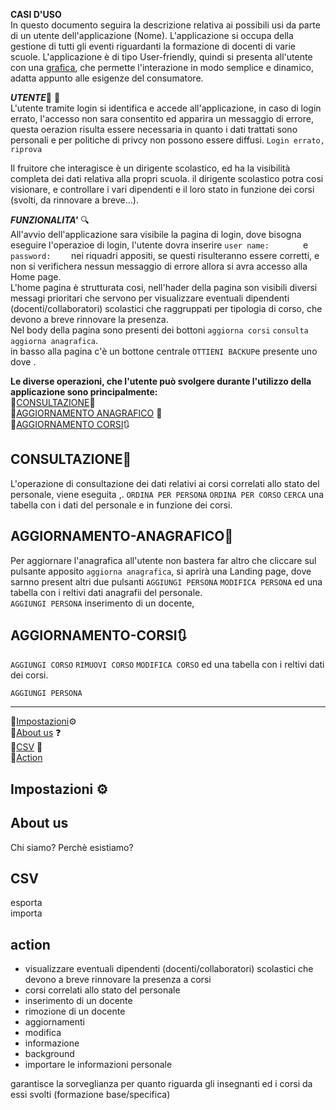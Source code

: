 
**CASI D'USO**<br>
In questo documento seguira la descrizione relativa ai possibili usi da parte di un utente dell'applicazione (Nome).
L'applicazione si occupa della gestione di tutti gli eventi riguardanti la formazione di docenti di varie scuole.
L'applicazione è di tipo User-friendly, quindi si presenta all'utente con una [grafica](Grafica.md), che permette l'interazione in modo semplice e dinamico, adatta appunto alle esigenze del consumatore.


***UTENTE***:bust_in_silhouette: :closed_lock_with_key:<br>
L'utente tramite login si identifica e accede all'applicazione, in caso di login errato, l'accesso non sara consentito ed apparira un messaggio di errore, questa oerazion risulta essere necessaria in quanto i dati trattati sono personali e per politiche di privcy non possono essere diffusi.
`Login errato, riprova`

Il fruitore che interagisce è un dirigente scolastico, ed ha la visibilità completa dei dati relativa alla propri scuola.
il dirigente scolastico potra cosi visionare, e controllare i vari dipendenti e il loro stato in funzione dei corsi (svolti, da rinnovare a breve...).

***FUNZIONALITA'*** :mag:<br>
All'avvio dell'applicazione sara visibile la pagina di login, dove bisogna eseguire l'operazioe di login, l'utente dovra inserire `user name:       ` e `password:    ` nei riquadri appositi, se questi risulteranno essere corretti, e non si verifichera nessun messaggio di errore allora si avra accesso alla Home page.<br>
L'home pagina è strutturata cosi, nell'hader della pagina son visibili diversi messagi prioritari che servono per visualizzare eventuali dipendenti (docenti/collaboratori) scolastici che raggruppati per tipologia di corso, che devono a breve rinnovare la presenza.<br>
Nel body della pagina sono presenti dei bottoni `aggiorna corsi` `consulta` `aggiorna anagrafica`.<br>
in basso alla pagina c'è un bottone centrale `OTTIENI BACKUP`e presente uno dove .<br>

**Le diverse operazioni, che l'utente può svolgere durante l'utilizzo della applicazione sono principalmente:**<br>
:small_orange_diamond:[CONSULTAZIONE](#**CONSULTAZIONE**):book:<br>
:small_orange_diamond:[AGGIORNAMENTO ANAGRAFICO](#**AGGIORNAMENTO-ANAGRAFICO**) :calendar:<br>
:small_orange_diamond:[AGGIORNAMENTO CORSI](#**AGGIORNAMENTO-CORSI**):arrows_clockwise:<br>
## **CONSULTAZIONE**:book:
L'operazione di consultazione dei dati relativi ai corsi correlati allo stato del personale, viene eseguita   ,.
`ORDINA PER PERSONA` `ORDINA PER CORSO` `CERCA` una tabella con i dati del personale e in funzione dei corsi.<br>


## **AGGIORNAMENTO-ANAGRAFICO**:calendar:
Per aggiornare l'anagrafica all'utente non bastera far altro che cliccare sul pulsante apposito `aggiorna anagrafica`, si aprirà una Landing page, dove sarnno present altri due pulsanti `AGGIUNGI PERSONA` `MODIFICA PERSONA` ed una tabella con i reltivi dati anagrafii del personale.<br>
`AGGIUNGI PERSONA` inserimento di un docente,

## **AGGIORNAMENTO-CORSI**:arrows_clockwise:
`AGGIUNGI CORSO` `RIMUOVI CORSO` `MODIFICA CORSO` ed una tabella con i reltivi dati dei corsi.<br>

`AGGIUNGI PERSONA` 
<br>


----------------------------------------------------------------------------------
:small_orange_diamond:[Impostazioni](#**impostazioni**):gear:<br>
:small_orange_diamond:[About us](#**About-us**) :question:<br>
:small_orange_diamond:[CSV](#**CSV**) :page_facing_up:<br>
:small_orange_diamond:[Action](#**action**) <br>

## **Impostazioni** :gear:
## **About us**
  Chi siamo? Perchè esistiamo? <br>
## **CSV**
  esporta<br>
  importa<br>
## **action**


* visualizzare eventuali dipendenti (docenti/collaboratori) scolastici che devono a breve rinnovare la presenza a corsi
* corsi correlati allo stato del personale 
* inserimento di un docente
* rimozione di un docente
* aggiornamenti
* modifica
* informazione
* background
* importare le informazioni personale

garantisce la sorveglianza per quanto riguarda gli insegnanti ed  i corsi da essi svolti (formazione base/specifica)

